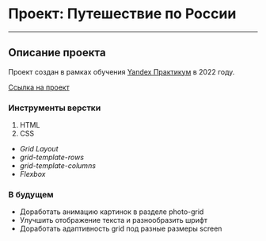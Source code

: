 # Проект: Путешествие по России
------
## Описание проекта
Проект создан в рамках обучения [Yandex Практикум](https://practicum.yandex.ru/) в 2022 году.

[Ссылка на проект](https://mrtarasfin.github.io/russian-travel/index.html)

### Инструменты верстки
1. HTML
2. CSS
* *Grid Layout*
* *grid-template-rows*
* *grid-template-columns*
* *Flexbox*

### В будущем
* Доработать анимацию картинок в разделе photo-grid
* Улучшить отображение текста и разнообразить шрифт
* Доработать адаптивность grid под разные размеры screen